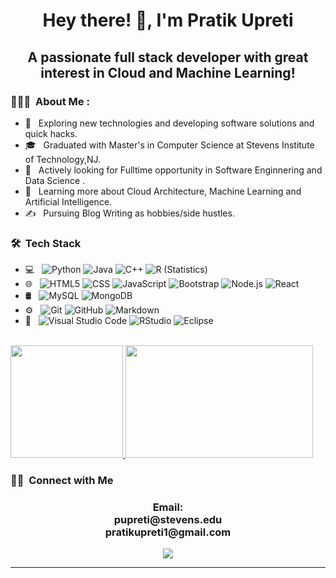 <h1 align="center">Hey there! 👋, I'm Pratik Upreti</h1>

<h2 align="center"> A passionate full stack developer with great interest in Cloud and Machine Learning! </h2>
<h3> 👨🏻‍💻 &nbsp;About Me :</h3>


- 🤔 &nbsp; Exploring new technologies and developing software solutions and quick hacks.
- 🎓 &nbsp; Graduated with Master's in  Computer Science at Stevens Institute of Technology,NJ.
- 💼 &nbsp; Actively looking for Fulltime opportunity in Software Enginnering and Data Science .
- 🌱 &nbsp; Learning more about Cloud Architecture, Machine Learning and Artificial Intelligence.
- ✍️ &nbsp; Pursuing  Blog Writing as hobbies/side hustles.

<h3> 🛠 &nbsp;Tech Stack</h3>

- 💻 &nbsp;
  ![Python](https://img.shields.io/badge/-Python-333333?style=flat&logo=python)
  ![Java](https://img.shields.io/badge/-Java-333333?style=flat&logo=Java&logoColor=007396)
  ![C++](https://img.shields.io/badge/-C++-333333?style=flat&logo=C%2B%2B&logoColor=00599C)
  ![R (Statistics)](https://img.shields.io/badge/-R-333333?style=flat&logo=R&logoColor=276DC3)
- 🌐 &nbsp;
  ![HTML5](https://img.shields.io/badge/-HTML5-333333?style=flat&logo=HTML5)
  ![CSS](https://img.shields.io/badge/-CSS-333333?style=flat&logo=CSS3&logoColor=1572B6)
  ![JavaScript](https://img.shields.io/badge/-JavaScript-333333?style=flat&logo=javascript)
  ![Bootstrap](https://img.shields.io/badge/-Bootstrap-333333?style=flat&logo=bootstrap&logoColor=563D7C)
  ![Node.js](https://img.shields.io/badge/-Node.js-333333?style=flat&logo=node.js)
  ![React](https://img.shields.io/badge/-React-333333?style=flat&logo=react)
- 🛢 &nbsp;
  ![MySQL](https://img.shields.io/badge/-MySQL-333333?style=flat&logo=mysql)
  ![MongoDB](https://img.shields.io/badge/-MongoDB-333333?style=flat&logo=mongodb)
- ⚙️ &nbsp;
  ![Git](https://img.shields.io/badge/-Git-333333?style=flat&logo=git)
  ![GitHub](https://img.shields.io/badge/-GitHub-333333?style=flat&logo=github)
  ![Markdown](https://img.shields.io/badge/-Markdown-333333?style=flat&logo=markdown)
- 🔧 &nbsp;
  ![Visual Studio Code](https://img.shields.io/badge/-Visual%20Studio%20Code-333333?style=flat&logo=visual-studio-code&logoColor=007ACC)
  ![RStudio](https://img.shields.io/badge/-RStudio-333333?style=flat&logo=rstudio)
  ![Eclipse](https://img.shields.io/badge/-Eclipse-333333?style=flat&logo=eclipse-ide&logoColor=2C2255)

<br/>

<a href="https://github.com/pratikupreti7">
  <img height="180em" src="https://github-readme-stats.vercel.app/api?username=pratikupreti7&theme=tokyonight&show_icons=true"/>
  
  <img height="180em" width="300px" src="https://github-readme-stats.vercel.app/api/top-langs/?username=pratikupreti7&hide=JupyterNotebook,html,css&theme=tokyonight"/>
</a>

<br/>


<h3> 🤝🏻 &nbsp;Connect with Me </h3>

<h3 align="center">Email: </br>
  pupreti@stevens.edu </br>
  pratikupreti1@gmail.com
</h3>



<!-- <h3 align="center"> LinkedIn 📫 </h3>
<br /> -->
<p align="center">
<a href="https://www.linkedin.com/in/pratikupreti/"><img src="https://img.shields.io/badge/linkedin-%230077B5.svg?&style=for-the-badge&logo=linkedin&logoColor=white"/></a>
</p>

____
